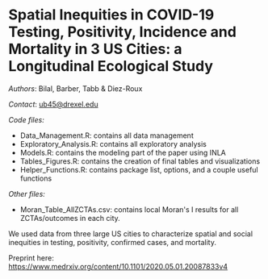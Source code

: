# Spatial Inequities in COVID-19 Testing, Positivity, Incidence and Mortality in 3 US Cities: a Longitudinal Ecological Study
*Authors*: Bilal, Barber, Tabb & Diez-Roux

*Contact*: ub45@drexel.edu

*Code files:*

- Data_Management.R: contains all data management
- Exploratory_Analysis.R: contains all exploratory analysis
- Models.R: contains the modeling part of the paper using INLA
- Tables_Figures.R: contains the creation of final tables and visualizations
- Helper_Functions.R: contains package list, options, and a couple useful functions

*Other files:*

- Moran_Table_AllZCTAs.csv: contains local Moran's I results for all ZCTAs/outcomes in each city.

We used data from three large US cities to characterize spatial and social inequities in testing, positivity, confirmed cases, and mortality.

Preprint here: https://www.medrxiv.org/content/10.1101/2020.05.01.20087833v4